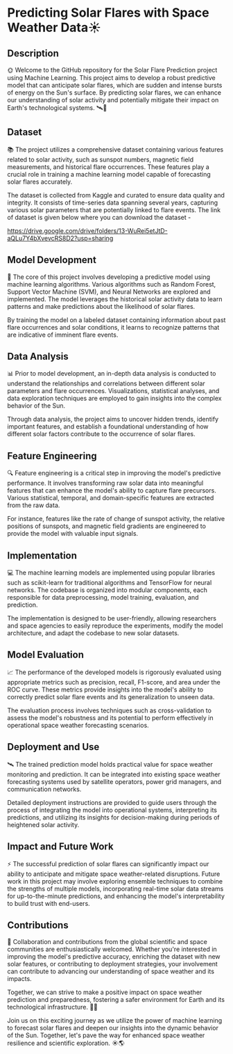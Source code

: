 # Predicting Solar Flares with Space Weather Data☀️

## Description

🌞 Welcome to the GitHub repository for the Solar Flare Prediction project using Machine Learning. This project aims to develop a robust predictive model that can anticipate solar flares, which are sudden and intense bursts of energy on the Sun's surface. By predicting solar flares, we can enhance our understanding of solar activity and potentially mitigate their impact on Earth's technological systems. 🛰️🔭

## Dataset

📚 The project utilizes a comprehensive dataset containing various features related to solar activity, such as sunspot numbers, magnetic field measurements, and historical flare occurrences. These features play a crucial role in training a machine learning model capable of forecasting solar flares accurately.

The dataset is collected from Kaggle and curated to ensure data quality and integrity. It consists of time-series data spanning several years, capturing various solar parameters that are potentially linked to flare events. The link of dataset is given below where you can download the dataset -

https://drive.google.com/drive/folders/13-WuRei5etJtD-aQLu7Y4bXvevcRS8D2?usp=sharing

## Model Development

🔬 The core of this project involves developing a predictive model using machine learning algorithms. Various algorithms such as Random Forest, Support Vector Machine (SVM), and Neural Networks are explored and implemented. The model leverages the historical solar activity data to learn patterns and make predictions about the likelihood of solar flares.

By training the model on a labeled dataset containing information about past flare occurrences and solar conditions, it learns to recognize patterns that are indicative of imminent flare events.

## Data Analysis

📊 Prior to model development, an in-depth data analysis is conducted to understand the relationships and correlations between different solar parameters and flare occurrences. Visualizations, statistical analyses, and data exploration techniques are employed to gain insights into the complex behavior of the Sun.

Through data analysis, the project aims to uncover hidden trends, identify important features, and establish a foundational understanding of how different solar factors contribute to the occurrence of solar flares.

## Feature Engineering

🔍 Feature engineering is a critical step in improving the model's predictive performance. It involves transforming raw solar data into meaningful features that can enhance the model's ability to capture flare precursors. Various statistical, temporal, and domain-specific features are extracted from the raw data.

For instance, features like the rate of change of sunspot activity, the relative positions of sunspots, and magnetic field gradients are engineered to provide the model with valuable input signals.

## Implementation

💻 The machine learning models are implemented using popular libraries such as scikit-learn for traditional algorithms and TensorFlow for neural networks. The codebase is organized into modular components, each responsible for data preprocessing, model training, evaluation, and prediction.

The implementation is designed to be user-friendly, allowing researchers and space agencies to easily reproduce the experiments, modify the model architecture, and adapt the codebase to new solar datasets.

## Model Evaluation

📈 The performance of the developed models is rigorously evaluated using appropriate metrics such as precision, recall, F1-score, and area under the ROC curve. These metrics provide insights into the model's ability to correctly predict solar flare events and its generalization to unseen data.

The evaluation process involves techniques such as cross-validation to assess the model's robustness and its potential to perform effectively in operational space weather forecasting scenarios.

## Deployment and Use

🛰️ The trained prediction model holds practical value for space weather monitoring and prediction. It can be integrated into existing space weather forecasting systems used by satellite operators, power grid managers, and communication networks.

Detailed deployment instructions are provided to guide users through the process of integrating the model into operational systems, interpreting its predictions, and utilizing its insights for decision-making during periods of heightened solar activity.

## Impact and Future Work

⚡ The successful prediction of solar flares can significantly impact our ability to anticipate and mitigate space weather-related disruptions. Future work in this project may involve exploring ensemble techniques to combine the strengths of multiple models, incorporating real-time solar data streams for up-to-the-minute predictions, and enhancing the model's interpretability to build trust with end-users.

## Contributions

🤝 Collaboration and contributions from the global scientific and space communities are enthusiastically welcomed. Whether you're interested in improving the model's predictive accuracy, enriching the dataset with new solar features, or contributing to deployment strategies, your involvement can contribute to advancing our understanding of space weather and its impacts.

Together, we can strive to make a positive impact on space weather prediction and preparedness, fostering a safer environment for Earth and its technological infrastructure. 🚀🌌

Join us on this exciting journey as we utilize the power of machine learning to forecast solar flares and deepen our insights into the dynamic behavior of the Sun. Together, let's pave the way for enhanced space weather resilience and scientific exploration. ☀️🌎
